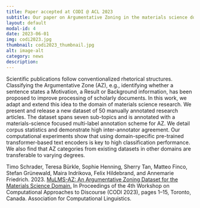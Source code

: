 ```yaml
---
title: Paper accepted at CODI @ ACL 2023
subtitle: Our paper on Argumentative Zoning in the materials science domain has been accepted to the 4th Workshop on Computational Approaches to Discourse. 
layout: default
modal-id: 4
date: 2023-06-01
img: codi2023.jpg
thumbnail: codi2023_thumbnail.jpg
alt: image-alt
category: news
description: 
---
```


Scientific publications follow conventionalized rhetorical structures. Classifying the Argumentative Zone (AZ), e.g., identifying whether a sentence states a Motivation, a Result or Background information, has been proposed to improve processing of scholarly documents. In this work, we adapt and extend this idea to the domain of materials science research. We present and release a new dataset of 50 manually annotated research articles. The dataset spans seven sub-topics and is annotated with a materials-science focused multi-label annotation scheme for AZ. We detail corpus statistics and demonstrate high inter-annotator agreement. Our computational experiments show that using domain-specific pre-trained transformer-based text encoders is key to high classification performance. We also find that AZ categories from existing datasets in other domains are transferable to varying degrees.


Timo Schrader, Teresa Bürkle, Sophie Henning, Sherry Tan, Matteo Finco, Stefan Grünewald, Maira Indrikova, Felix Hildebrand, and Annemarie Friedrich. 2023. [MuLMS-AZ: An Argumentative Zoning Dataset for the Materials Science Domain.](https://aclanthology.org/2023.codi-1.1/) In Proceedings of the 4th Workshop on Computational Approaches to Discourse (CODI 2023), pages 1–15, Toronto, Canada. Association for Computational Linguistics.
